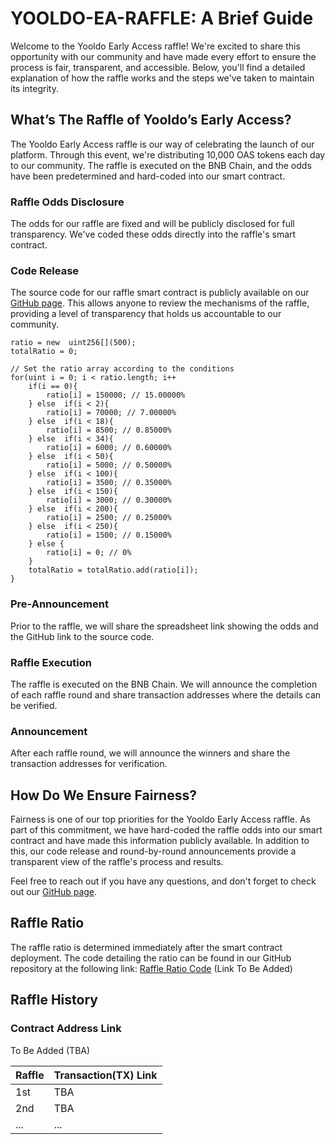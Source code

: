 # YOOLDO-EA-RAFFLE: A Brief Guide

Welcome to the Yooldo Early Access raffle! We're excited to share this opportunity with our community and have made every effort to ensure the process is fair, transparent, and accessible. Below, you'll find a detailed explanation of how the raffle works and the steps we've taken to maintain its integrity.

## What’s The Raffle of Yooldo’s Early Access?

The Yooldo Early Access raffle is our way of celebrating the launch of our platform. Through this event, we're distributing 10,000 OAS tokens each day to our community. The raffle is executed on the BNB Chain, and the odds have been predetermined and hard-coded into our smart contract.

### Raffle Odds Disclosure

The odds for our raffle are fixed and will be publicly disclosed for full transparency. We've coded these odds directly into the raffle's smart contract.

### Code Release

The source code for our raffle smart contract is publicly available on our [GitHub page](https://github.com/catze-labs/yooldo-ea-raffle). This allows anyone to review the mechanisms of the raffle, providing a level of transparency that holds us accountable to our community.

    ratio = new  uint256[](500);
	totalRatio = 0;

	// Set the ratio array according to the conditions
	for(uint i = 0; i < ratio.length; i++
		if(i == 0){
			ratio[i] = 150000; // 15.00000%
		} else  if(i < 2){
			ratio[i] = 70000; // 7.00000%
		} else  if(i < 18){
			ratio[i] = 8500; // 0.85000%
		} else  if(i < 34){
			ratio[i] = 6000; // 0.60000%
		} else  if(i < 50){
			ratio[i] = 5000; // 0.50000%
		} else  if(i < 100){
			ratio[i] = 3500; // 0.35000%
		} else  if(i < 150){
			ratio[i] = 3000; // 0.30000%
		} else  if(i < 200){
			ratio[i] = 2500; // 0.25000%
		} else  if(i < 250){
			ratio[i] = 1500; // 0.15000%
		} else {
			ratio[i] = 0; // 0%
		}
		totalRatio = totalRatio.add(ratio[i]);
	}

### Pre-Announcement

Prior to the raffle, we will share the spreadsheet link showing the odds and the GitHub link to the source code.

### Raffle Execution

The raffle is executed on the BNB Chain. We will announce the completion of each raffle round and share transaction addresses where the details can be verified.

### Announcement

After each raffle round, we will announce the winners and share the transaction addresses for verification.

## How Do We Ensure Fairness?

Fairness is one of our top priorities for the Yooldo Early Access raffle. As part of this commitment, we have hard-coded the raffle odds into our smart contract and have made this information publicly available. In addition to this, our code release and round-by-round announcements provide a transparent view of the raffle's process and results.

Feel free to reach out if you have any questions, and don't forget to check out our [GitHub page](https://github.com/catze-labs/yooldo-ea-raffle).

## Raffle Ratio

The raffle ratio is determined immediately after the smart contract deployment. The code detailing the ratio can be found in our GitHub repository at the following link: [Raffle Ratio Code](https://chat.openai.com/c/42b27712-a6c1-4066-8858-051f6e04d8ab#) (Link To Be Added)

## Raffle History

### Contract Address Link

To Be Added (TBA)

|Raffle|Transaction(TX) Link|
|--|--|
|1st|TBA|
|2nd|TBA|
|...|  ...